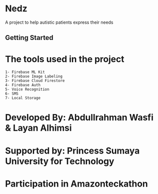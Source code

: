 # Nedz

A project to help autistic patients express their needs

## Getting Started

# The tools used in the project
    1- Firebase ML Kit
    2- Firebase Image Labeling
    3- Firebase Cloud Firestore
    4- Firebase Auth
    5- Voice Recognition
    6- SMS
    7- Local Storage

# Developed By: Abdullrahman Wasfi & Layan Alhimsi
# Supported by: Princess Sumaya University for Technology
# Participation in Amazonteckathon